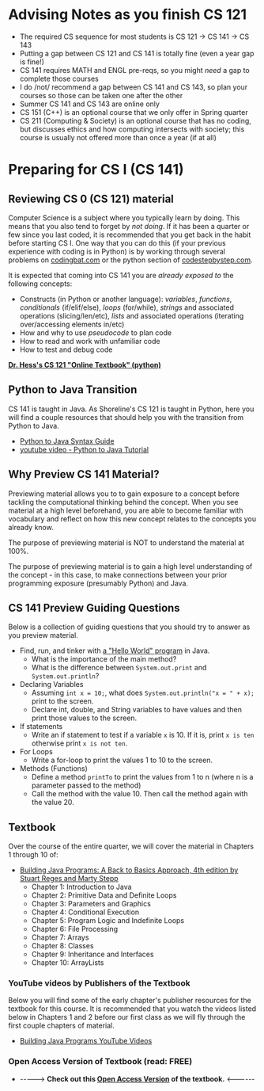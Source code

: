 # Advising Notes as you finish CS 121

+ The required CS sequence for most students is CS 121 -> CS 141 -> CS 143
+ Putting a gap between CS 121 and CS 141 is totally fine (even a year gap is fine!)
+ CS 141 requires MATH and ENGL pre-reqs, so you might *need* a gap to complete those courses
+ I do /not/ recommend a gap between CS 141 and CS 143, so plan your courses so those can be taken one after the other
+ Summer CS 141 and CS 143 are online only
+ CS 151 (C++) is an optional course that we only offer in Spring quarter
+ CS 211 (Computing & Society) is an optional course that has no coding, but discusses ethics and how computing intersects with society; this course is usually not offered more than once a year (if at all)

# Preparing for CS I (CS 141)

## Reviewing CS 0 (CS 121) material

Computer Science is a subject where you typically learn by doing. This means that you also tend to forget by _not doing_. If it has been a quarter or few since you last coded, it is recommended that you get back in the habit before starting CS I. One way that you can do this (if your previous experience with coding is in Python) is by working through several problems on [codingbat.com](http://codingbat.com/python) or the python section of [codestepbystep.com](https://www.codestepbystep.com/r/problem/list/python).

It is expected that coming into CS 141 you are _already exposed to_ the following concepts:
  - Constructs (in Python or another language): _variables_, _functions_, _conditionals_ (if/elif/else), _loops_ (for/while), _strings_ and associated operations (slicing/len/etc), _lists_ and associated operations (iterating over/accessing elements in/etc)
  - How and why to use _pseudocode_ to plan code
  - How to read and work with unfamiliar code
  - How to test and debug code

**[Dr. Hess's CS 121 "Online Textbook" (python)](https://colab.research.google.com/drive/19FcADCandc_dOJNW6Y4qNf6saM-CDUB7?usp=sharing)**

## Python to Java Transition

CS 141 is taught in Java. As Shoreline's CS 121 is taught in Python, here you will find a couple resources that should help you with the transition from Python to Java.

- [Python to Java Syntax Guide](https://math-cs.gordon.edu/courses/cps122/handouts-2014/From%20Python%20to%20Java%20Lecture/A%20Comparison%20of%20the%20Syntax%20of%20Python%20and%20Java.pdf)
- [youtube video - Python to Java Tutorial](https://www.youtube.com/watch?v=fL7bVIpwzxA)

## Why Preview CS 141 Material?

Previewing material allows you to to gain exposure to a concept before tackling the computational thinking behind the concept. When you see material at a high level beforehand, you are able to become familiar with vocabulary and reflect on how this new concept relates to the concepts you already know.

The purpose of previewing material is NOT to understand the material at 100%.

The purpose of previewing material is to gain a high level understanding of the concept - in this case, to make connections between your prior programming exposure (presumably Python) and Java.

## CS 141 Preview Guiding Questions
Below is a collection of guiding questions that you should try to answer as you preview material.

- Find, run, and tinker with [a "Hello World" program]([jdoodle.com](https://www.jdoodle.com/online-java-compiler)) in Java.
  - What is the importance of the main method?
  - What is the difference between ```System.out.print``` and ```System.out.println```?
- Declaring Variables
  - Assuming ```int x = 10;```, what does ```System.out.println("x = " + x);``` print to the screen.
  - Declare int, double, and String variables to have values and then print those values to the screen.
- If statements
  - Write an if statement to test if a variable ```x``` is 10. If it is, print ```x is ten``` otherwise print ```x is not ten```.
- For Loops
  - Write a for-loop to print the values 1 to 10 to the screen.
- Methods (Functions)
  - Define a method ```printTo``` to print the values from 1 to n (where n is a parameter passed to the method)
  - Call the method with the value 10. Then call the method again with the value 20.

## Textbook
Over the course of the entire quarter, we will cover the material in Chapters 1 through 10 of:

+ [Building Java Programs: A Back to Basics Approach, 4th edition
by Stuart Reges and Marty Stepp](https://www.amazon.com/Building-Java-Programs-Basics-Approach/dp/0134322762/)
  - Chapter 1: Introduction to Java
  - Chapter 2: Primitive Data and Definite Loops
  - Chapter 3: Parameters and Graphics
  - Chapter 4: Conditional Execution
  - Chapter 5: Program Logic and Indefinite Loops
  - Chapter 6: File Processing
  - Chapter 7: Arrays
  - Chapter 8: Classes
  - Chapter 9: Inheritance and Interfaces
  - Chapter 10: ArrayLists

### YouTube videos by Publishers of the Textbook

Below you will find some of the early chapter's publisher resources for the textbook for this course. It is recommended that you watch the videos listed below in Chapters 1 and 2 before our first class as we will fly through the first couple chapters of material.
+ [Building Java Programs YouTube Videos](https://www.buildingjavaprograms.com/youtube.shtml)

### Open Access Version of Textbook (read: FREE)
+ -----> **Check out this [Open Access Version](https://uwhs-cse.github.io/UW-CSE12X/book/unit-1/lesson-2/printlns.html) of the textbook.** <------
